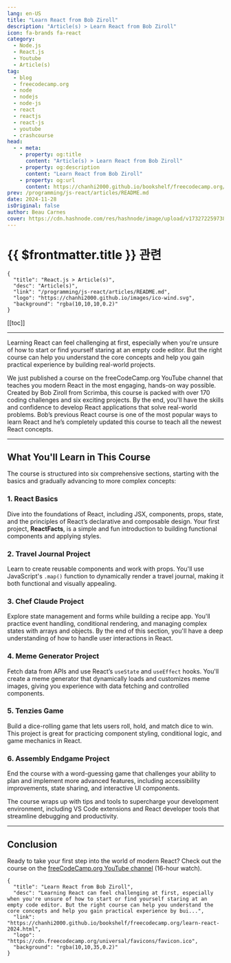 ```yaml
---
lang: en-US
title: "Learn React from Bob Ziroll"
description: "Article(s) > Learn React from Bob Ziroll"
icon: fa-brands fa-react
category:
  - Node.js
  - React.js
  - Youtube
  - Article(s)
tag:
  - blog
  - freecodecamp.org
  - node
  - nodejs
  - node-js
  - react
  - reactjs
  - react-js
  - youtube
  - crashcourse
head:
  - - meta:
    - property: og:title
      content: "Article(s) > Learn React from Bob Ziroll"
    - property: og:description
      content: "Learn React from Bob Ziroll"
    - property: og:url
      content: https://chanhi2000.github.io/bookshelf/freecodecamp.org/learn-react-2024.html
prev: /programming/js-react/articles/README.md
date: 2024-11-28
isOriginal: false
author: Beau Carnes
cover: https://cdn.hashnode.com/res/hashnode/image/upload/v1732722597387/3673fe55-8729-41b5-8517-f59d2e5d9fb8.jpeg
---
```


# {{ $frontmatter.title }} 관련

```component VPCard
{
  "title": "React.js > Article(s)",
  "desc": "Article(s)",
  "link": "/programming/js-react/articles/README.md",
  "logo": "https://chanhi2000.github.io/images/ico-wind.svg",
  "background": "rgba(10,10,10,0.2)"
}
```

[[toc]]

---

<SiteInfo
  name="Learn React from Bob Ziroll"
  desc="Learning React can feel challenging at first, especially when you're unsure of how to start or find yourself staring at an empty code editor. But the right course can help you understand the core concepts and help you gain practical experience by bui..."
  url="https://freecodecamp.org/news/learn-react-2024"
  logo="https://cdn.freecodecamp.org/universal/favicons/favicon.ico"
  preview="https://cdn.hashnode.com/res/hashnode/image/upload/v1732722597387/3673fe55-8729-41b5-8517-f59d2e5d9fb8.jpeg"/>

Learning React can feel challenging at first, especially when you're unsure of how to start or find yourself staring at an empty code editor. But the right course can help you understand the core concepts and help you gain practical experience by building real-world projects.

We just published a course on the freeCodeCamp.org YouTube channel that teaches you modern React in the most engaging, hands-on way possible. Created by Bob Ziroll from Scrimba, this course is packed with over 170 coding challenges and six exciting projects. By the end, you'll have the skills and confidence to develop React applications that solve real-world problems. Bob’s previous React course is one of the most popular ways to learn React and he’s completely updated this course to teach all the newest React concepts.

---

## What You'll Learn in This Course

The course is structured into six comprehensive sections, starting with the basics and gradually advancing to more complex concepts:

### 1. React Basics

Dive into the foundations of React, including JSX, components, props, state, and the principles of React’s declarative and composable design. Your first project, **ReactFacts**, is a simple and fun introduction to building functional components and applying styles.

### 2. Travel Journal Project

Learn to create reusable components and work with props. You'll use JavaScript's `.map()` function to dynamically render a travel journal, making it both functional and visually appealing.

### 3. Chef Claude Project

Explore state management and forms while building a recipe app. You'll practice event handling, conditional rendering, and managing complex states with arrays and objects. By the end of this section, you'll have a deep understanding of how to handle user interactions in React.

### 4. Meme Generator Project

Fetch data from APIs and use React’s `useState` and `useEffect` hooks. You'll create a meme generator that dynamically loads and customizes meme images, giving you experience with data fetching and controlled components.

### 5. Tenzies Game

Build a dice-rolling game that lets users roll, hold, and match dice to win. This project is great for practicing component styling, conditional logic, and game mechanics in React.

### 6. Assembly Endgame Project

End the course with a word-guessing game that challenges your ability to plan and implement more advanced features, including accessibility improvements, state sharing, and interactive UI components.

The course wraps up with tips and tools to supercharge your development environment, including VS Code extensions and React developer tools that streamline debugging and productivity.

---

## Conclusion

Ready to take your first step into the world of modern React? Check out the course on the [<FontIcon icon="fas fa-youtube"/>freeCodeCamp.org YouTube channel](https://youtu.be/x4rFhThSX04) (16-hour watch).

<VidStack src="youtube/x4rFhThSX04" />

<!-- TODO: add ARTICLE CARD -->
```component VPCard
{
  "title": "Learn React from Bob Ziroll",
  "desc": "Learning React can feel challenging at first, especially when you're unsure of how to start or find yourself staring at an empty code editor. But the right course can help you understand the core concepts and help you gain practical experience by bui...",
  "link": "https://chanhi2000.github.io/bookshelf/freecodecamp.org/learn-react-2024.html",
  "logo": "https://cdn.freecodecamp.org/universal/favicons/favicon.ico",
  "background": "rgba(10,10,35,0.2)"
}
```
